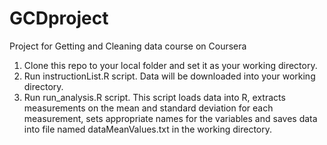 GCDproject
==========

Project for Getting and Cleaning data course on Coursera

1. Clone this repo to your local folder and set it as your working directory.
2. Run instructionList.R script. Data will be downloaded into your working directory.
3. Run run_analysis.R script. This script loads data into R, extracts measurements on the mean and standard deviation for each measurement, sets appropriate names for the variables and saves data into file named dataMeanValues.txt in the working directory.
